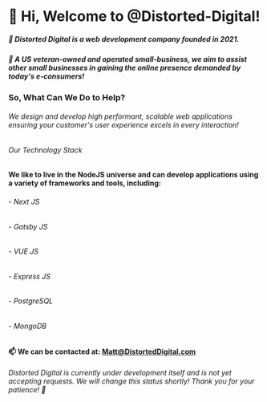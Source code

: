 # 👋 Hi, Welcome to @Distorted-Digital!
##### 🌱 Distorted Digital is a web development company founded in 2021.  
##### 💞️ A US veteran-owned and operated small-business, we aim to assist other small businesses in gaining the online presence demanded by today's e-consumers! 

### So, What Can We Do to Help?

###### We design and develop high performant, scalable web applications ensuring your customer's user experience excels in every interaction!

###### Our Technology Stack

#### We like to live in the NodeJS universe and can develop applications using a variety of frameworks and tools, including:
###### - Next JS 
###### - Gatsby JS 
###### - VUE JS
###### - Express JS
###### - PostgreSQL
###### - MongoDB

#### 📫 We can be contacted at: Matt@DistortedDigital.com

###### *Distorted Digital is currently under development itself and is not yet accepting requests. We will change this status shortly! Thank you for your patience!* 💖

<!---
Distorted-Digital/Distorted-Digital is a ✨ special ✨ repository because its `README.md` (this file) appears on your GitHub profile.
You can click the Preview link to take a look at your changes.
--->

